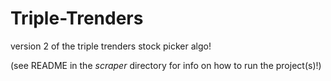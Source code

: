 # Triple-Trenders
version 2 of the triple trenders stock picker algo!

(see README in the _scraper_ directory for info on how to run the project(s)!)
